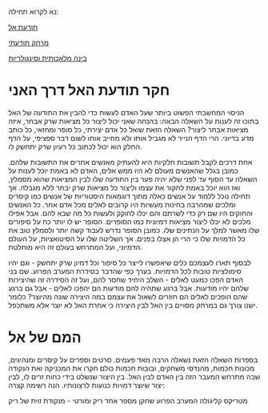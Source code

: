 נא לקרוא תחילה:


 [תודעת אל](Singularity/god_consciousness.md)
 
 [מרחק תודעתי](Singularity/consciousness_distance.md) 
 
 [בינה מלאכותית וסינגולריות](Singularity/AI_singularity.md) 
 

חקר תודעת האל דרך האני
=====

הניסוי המחשבתי הפשוט ביותר שעל האדם לעשות כדי להבין את התודעה של האל בתוכו זה לענות על השאלה הבאה: בהנחה שאני יכול ליצור כל מציאות שרק אבחר, איזה מציאות אבחר ליצור? השאלה הזאת שואל כל אדם יצירתי, כל סופר ומחזאי, כל כותב מדע בדיוני. הרי הדף הנייר לא מגביל אותו ולא מחייב אותו לשום דבר ספציפי, על הדף החלק הוא יכול לכתוב כל רעיון שרק יתחשק לו. 

אחת דרכים לקבל תשובות חלקיות היא להעתיק מאנשים אחרים את התשובות שלהם. כמובן בגלל שהאנשים מעולם לא היו ממש אלים, האדם לא באמת יוכל לענות על השאלה עד הסוף עד לפני שלא יהיה פער בין התודעה שלו לבין המציאות שהוא מסמלץ, ואז הוא יוכל באמת לחקור את עצמו וליצור כל מציאות שרק יבחר ללא מגבלה. אך תחילה נוכל ללמוד על אנשים כאלה מתוך דוגמאות היסטוריות של אנשים כמו קיסרים ומלכים שמהרבה בחינות מעשיות היו קרובים לאלים מכל אדם אחר. כל האנשים והחוקים היו שם רק כדי לשרתם והם יכלו לחוקק ולעשות כל מה שבא להם. אבל אפילו מלכים לא יכלו ליצור מציאות דמיונית כמו הסופרים. הסופר יש לו יותר כח על סיפורים שלו מאשר למלך על הנתינים שלו. כמובן הסופר נדרש לעבוד קשה יותר ולסמלץ טוב את כל הדמויות שלו כי הרי הן אצלו בפנים. אך השליטה שלו על הסיטואציות, על העולם הדמיוני, ועל המתרחש בעולם זה היא מוחלטת. 

לבסוף תארו לעצמכם כלים שיאפשרו לייצר כל סיפור וכל דמיון שרק יתחשק - וגם יהיו סימולציות טובות לכל הדמויות. בערך כפי שהדבר בסידרת המערב הפרוע. שם בני האדם הפכו כמעט לאלים - השלב היחיד שחסר להם, ועל זה הסידרה זה שהיצירות שלהם יהיו מודעות. אבל ברגע שתהיה להם מודעות הם יהפכו לאלים - אבל גם ברגע שהם הופכים לאלים הם חוזרים לשאול את עצמם במה היצירה שונה מהיוצר? כלומר ישנו צורך גם במרחק מסויים בין האל לבין היצירה כי אחרת האל לא יוצר אלא משתכפל. 

המם של אל
======

בספרות השאלה הזאת נשאלה הרבה מאד פעמים. סרטים וספרים על קיסרים ומנהיגים, מכונות חכמות, מהנדסי משחקים, ובובות חכמות כולם חקרו את המכניקה ואת הנקודה שבה מתרחש המעבר הזה בין האדם לבין האל. בין היצור שנשלט בידי כחות זרים לו, לבין יצור שיוצר דמויות כנועות לרצונותיו. הנה רשימה קצרה: 

מטריקס
קליגולה
המערב הפרוע
שחקן מספר אחד
ריק ומורטי - מנקודת זוית של ריק
